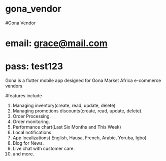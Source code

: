 # gona_vendor

#Gona Vendor
# email: grace@mail.com
# pass: test123

Gona is a flutter mobile app designed for Gona Market Africa e-commerce vendors 

#features include
1. Managing inventory(create, read, update, delete)
2. Managing promotions discounts(create, read, update, delete).
3. Order Processing.
4. Order monitoring.
5. Performance chart(Last Six Months and This Week)
6. Local notifications
7. App localizations( English, Hausa, French, Arabic, Yoruba, Igbo)
8. Blog for News.
9. Live chat with customer care.
10. and more.
